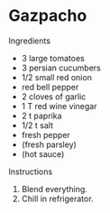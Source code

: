 # Gazpacho

Ingredients
* 3 large tomatoes
* 3 persian cucumbers
* 1/2 small red onion
* red bell pepper
* 2 cloves of garlic
* 1 T red wine vinegar
* 2 t paprika
* 1/2 t salt
* fresh pepper
* (fresh parsley)
* (hot sauce)


Instructions
1. Blend everything. 
2. Chill in refrigerator. 

